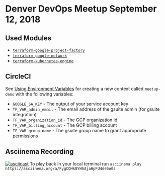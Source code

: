 # Denver DevOps Meetup September 12, 2018

## Used Modules
- [`terraform-google-project-factory`](https://github.com/terraform-google-modules/terraform-google-project-factory)
- [`terraform-google-network`](https://github.com/terraform-google-modules/terraform-google-network)
- [`terraform-kubernetes-engine`](https://github.com/terraform-google-modules/terraform-google-kubernetes-engine/tree/initial-release)

## CircleCI
See [Using Environment Variables](https://circleci.com/docs/2.0/env-vars/) for creating a new context called `meetup-demo` with the following variables:
- `GOOGLE_SA_KEY` - The output of your service account key
- `TF_VAR_admin_email` - The email address of the gsuite admin (for gsuite integration)
- `TF_VAR_organization_id` - The GCP organization id
- `TF_VAR_billing_account` - The GCP billing account
- `TF_VAR_group_name` - The gsuite group name to grant appropriate permissions

## Asciinema Recording
[![asciicast](https://asciinema.org/a/FygCQHk8YHhAjaHpFU4de5o0s.png)](https://asciinema.org/a/FygCQHk8YHhAjaHpFU4de5o0s)
To play back in your local terminal run `asciinema play https://asciinema.org/a/FygCQHk8YHhAjaHpFU4de5o0s`
